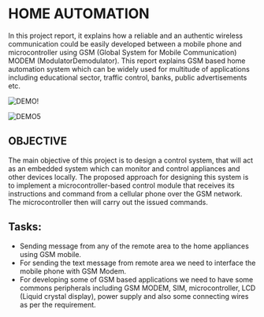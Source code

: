 #    HOME AUTOMATION

In this project report, it explains how a reliable and
an authentic wireless communication could be
easily developed between a mobile phone and
microcontroller using GSM (Global System for
Mobile Communication) MODEM (ModulatorDemodulator).
 This report explains GSM based
home automation system which can be widely used
for multitude of applications including educational
sector, traffic control, banks, public advertisements
etc. 

![DEMO!](https://user-images.githubusercontent.com/69238027/94373120-d2abfc80-0120-11eb-906c-6ac119aeef83.jpeg)

![DEMO5](https://user-images.githubusercontent.com/69238027/94373055-5e715900-0120-11eb-918b-c2d36f3b7964.jpeg)


## OBJECTIVE

The main objective of this project is to
design a control system, that will act as an
embedded system which can monitor and control appliances and other devices locally.
The proposed approach for designing this system is
to implement a microcontroller-based control
module that receives its instructions and command
from a cellular phone over the GSM network. The
microcontroller then will carry out the issued
commands.

## Tasks:
* Sending message from any of the remote
area to the home appliances using GSM
mobile.
* For sending the text message from remote
area we need to interface the mobile phone
with GSM Modem.
* For developing some of GSM based
applications we need to have some
commons peripherals including GSM
MODEM, SIM, microcontroller, LCD
(Liquid crystal display), power supply and
also some connecting wires as per the requirement.
